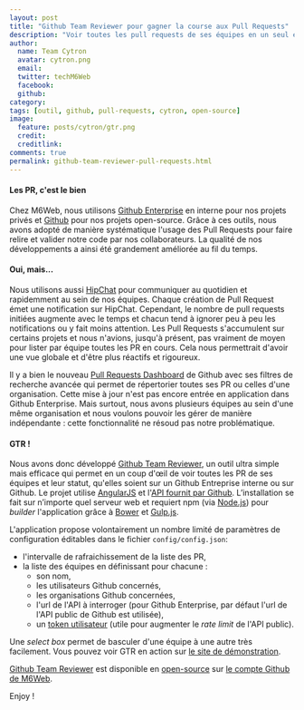 ```yaml
---
layout: post
title: "Github Team Reviewer pour gagner la course aux Pull Requests"
description: "Voir toutes les pull requests de ses équipes en un seul endroit"
author:
  name: Team Cytron
  avatar: cytron.png
  email:
  twitter: techM6Web
  facebook:
  github:
category:
tags: [outil, github, pull-requests, cytron, open-source]
image:
  feature: posts/cytron/gtr.png
  credit: 
  creditlink: 
comments: true
permalink: github-team-reviewer-pull-requests.html
---
```


#### Les PR, c'est le bien

Chez M6Web, nous utilisons [Github Enterprise](https://enterprise.github.com/) en interne pour nos projets privés et [Github](https://github.com/) pour nos projets open-source. Grâce à ces outils, nous avons adopté de manière systématique l'usage des Pull Requests pour faire relire et valider notre code par nos collaborateurs. La qualité de nos développements a ainsi été grandement améliorée au fil du temps.

#### Oui, mais...

Nous utilisons aussi [HipChat](https://www.hipchat.com/) pour communiquer au quotidien et rapidemment au sein de nos équipes. Chaque création de Pull Request émet une notification sur HipChat. Cependant, le nombre de pull requests initiées augmente avec le temps et chacun tend à ignorer peu à peu les notifications ou y fait moins attention. Les Pull Requests s'accumulent sur certains projets et nous n'avions, jusqu'à présent, pas vraiment de moyen pour lister par équipe toutes les PR en cours. Cela nous permettrait d'avoir une vue globale et d'être plus réactifs et rigoureux.

Il y a bien le nouveau [Pull Requests Dashboard](https://github.com/blog/1901-managing-issues-and-pull-requests-across-repositories) de Github avec ses filtres de recherche avancée qui permet de répertorier toutes ses PR ou celles d'une organisation. Cette mise à jour n'est pas encore entrée en application dans Github Enterprise. Mais surtout, nous avons plusieurs équipes au sein d'une même organisation et nous voulons pouvoir les gérer de manière indépendante : cette fonctionnalité ne résoud pas notre problématique.

#### GTR !

Nous avons donc développé [Github Team Reviewer](https://github.com/BedrockStreaming/GithubTeamReviewer), un outil ultra simple mais efficace qui permet en un coup d'œil de voir toutes les PR de ses équipes et leur statut, qu'elles soient sur un Github Entreprise interne ou sur Github. Le projet utilise [AngularJS](https://angularjs.org/) et l'[API fournit par Github](https://developer.github.com/v3/). L’installation se fait sur n’importe quel serveur web et requiert npm (via [Node.js](https://nodejs.org/)) pour *builder* l'application grâce à [Bower](https://bower.io/) et [Gulp.js](https://gulpjs.com/).

L'application propose volontairement un nombre limité de paramètres de configuration éditables dans le fichier `config/config.json`:

* l'intervalle de rafraichissement de la liste des PR,
* la liste des équipes en définissant pour chacune :
  * son nom,
  * les utilisateurs Github concernés,
  * les organisations Github concernées,
  * l'url de l'API à interroger (pour Github Enterprise, par défaut l'url de l'API public de Github est utilisée),
  * un [token utilisateur](https://help.github.com/articles/creating-an-access-token-for-command-line-use/) (utile pour augmenter le *rate limit* de l'API public).

Une *select box* permet de basculer d'une équipe à une autre très facilement. Vous pouvez voir GTR en action sur [le site de démonstration](https://tech.m6web.fr/GithubTeamReviewer/dist/index.html).

[Github Team Reviewer](https://github.com/BedrockStreaming/GithubTeamReviewer) est disponible en [open-source](https://tom.preston-werner.com/2011/11/22/open-source-everything.html) sur [le compte Github de M6Web](https://github.com/BedrockStreaming).

Enjoy !
